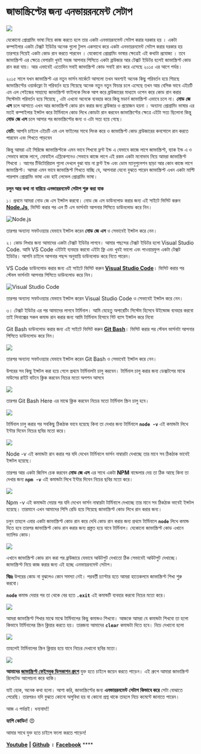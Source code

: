 # জাভাস্ক্রিপ্টের জন্য এনভায়রনমেন্ট সেটাপ

![](.gitbook/assets/.png.png)

যেকোনো প্রোগ্রামিং ভাষা নিয়ে কাজ করতে হলে তার একটা এনভায়রনমেন্ট সেটাপ করার দরকার হয় । একটা কম্পাইলার একটা টেক্সট ইডিটর অনেক গুলো টুলস একসাথে করে একটা এনভায়রনমেন্ট সেটাপ করার দরকার হয় তারপরে গিয়েই একটা কোড রান করতে পারবেন । যেকোনো প্রোগ্রামিং ভাষার ক্ষেত্রেই এই কথাটা প্রযোজ্য । তবে জাভাস্ক্রিপ্ট এর ক্ষেত্রে বেপারটা খুবই সহজ আপনার পিসিতে একটা ব্রাউজার আর টেক্সট ইডিটর হলেই জাভাস্ক্রিপ্ট কোড রান করা যায়। আর এভাবেই এতোদিন সবাই জাভাস্ক্রিপ্ট কোড সবাই রান করে এসেছে ২০১৫ এর আগে পর্যন্ত।

২০১৫ সালে যখন জাভাস্ক্রিপ্ট এর নতুন ভার্সন মার্কেটে আসলো তখন অবশ্যই অনেক কিছু পরিবর্তন হয়ে গিয়ছে জাভাস্ক্রিপ্টের ওয়ার্কফ্লো টা পরিবর্তন হয়ে গিয়েছে অনেক নতুন নতুন ফিচার চলে এসেছে তখন আর বেসিক ভাবে এইচটি এম এল পেইজের সাহায্যে জাভাস্ক্রিপ্ট ফাইলকে লিংক আপ করে ব্রাউজারের মাধ্যমে ওপেন করে কোড রান করার সিস্টেমটা পরিবর্তন হয়ে গিয়েছে , এটা এখনো অনেকে ব্যবহার করে কিন্তু মডার্ন জাভাস্ক্রিপ্ট এভাবে চলে না। **নোড** **জে** **এস** চলে আসাতে এখন আর জাভাস্ক্রিপ্ট কোড রান করার জন্য ব্রাউজার ও প্রয়োজন হয়না । অন্যান্য প্রোগ্রামিং ভাষার এর মতই কম্পাইলার ইন্সটল করে টার্মিনালে কোড লিখে কোডটা রান করবেন জাভাস্ক্রিপ্টের ক্ষেত্রে এইটা সত্য ছিলোনা কিন্তু **নোড** **জে** **এস** চলে আসার পর জাভাস্ক্রিপ্টের জন্য ও এটা সত্য হয়ে গেছে।

**নোট:** আপনি চাইলে এইচটি এম এল ফাইলের সাথে লিংক করে ও জাভাস্ক্রিপ্ট কোড ব্রাউজারের কনসোলে রান করতে পারবেন এবং শিখতে পাড়বেন

কিন্তু আমরা এই সিরিজে জাভাস্ক্রিপ্টকে এমন ভাবে শিখবো ফ্রন্ট ইন্ড এ যেভাবে কাজে লাগে জাভাস্ক্রিপ্ট, ব্যাক ইন্ড এ ও সেভাবে কাজে লাগে, মোবাইল এপ্লিকেশনেও সেভাবে কাজে লাগে এই রকম একটা মনোভাব নিয়ে আমরা জাভাস্ক্রিপ্ট শিখবো । আগের টিউটোরিয়াল গুলো দেখলে বুঝা যায় না ফ্রন্ট ইন্ড এবং ডোম ম্যানুপুলেশন ছাড়া আর কোন কাজে লাগে জাভাস্ক্রিপ্ট। আমরা এমন ভাবে জাভাস্ক্রিপ্ট শিখতে যাচ্ছি যে, আপনারা যেনো বুঝতে পারেন জাভাস্ক্রিপ্ট এখন একটা মাল্টি পারপাস প্রোগ্রামিং ভাষা এবং হাই লেভেল প্রোগ্রামিং ভাষা।

**চলুন** **আর** **কথা** **না** **বারিয়ে** **এনভায়রনমেন্ট** **সেটাপ** **শুরু** **করা** **যাক**

১। প্রথমে আমরা নোড জে এস ইন্সটল করবো। নোড জে এস ডাউনলোড করার জন্য এই সাইটে ভিসিট করুন [**Node.Js**](https://nodejs.org/en/), ভিসিট করার পর এল টি এস ভার্সনটা আপনার পিসিতে ডাউনলোড করে নিন।

![Node.js](.gitbook/assets/2.png)

তারপর অন্যান্য সফটওয়্যার যেভাবে ইন্সটল করেন **নোড** **জে** **এস** ও সেভাবেই ইন্সটল করে নেন।

২। কোড লিখার জন্য আমাদের একটা টেক্সট ইডিটর লাগবে। আমার পছন্দের টেক্সট ইডিটর হলো Visual Studio Code. আমি VS Code এইটাই ব্যবহার করবো এইটা ফ্রি এবং খুবই ভালো এবং পাওয়ারফুল একটা টেক্সট ইডিটর। আপনি চাইলে আপনার পছন্দ অনুযায়ি ডাউনলোড করে নিতে পারেন।

VS Code ডাউনলোড করার জন্য এই সাইটে ভিসিট করুন [**Visual Studio Code**](https://code.visualstudio.com/)। ভিসিট করার পর স্টেবল ভার্সনটা আপনার পিসিতে ডাউনলোড করে নিন।

![Visual Studio Code](.gitbook/assets/3.png)

তারপর অন্যান্য সফটওয়্যার যেভাবে ইন্সটল করেন Visual Studio Code ও সেভাবেই ইন্সটল করে নেন।

৩। টেক্সট ইডিটর এর পর আমাদের লাগবে টার্মিনাল। আমি যেহেতু অপারেটিং সিস্টেম হিসেবে উইন্ডোজ ব্যবহার করবো তাই লিনাক্সের সকল কমান্ড রান করার জন্য আমি টার্মিনাল হিসাবে গিট ব্যাস ইন্সটল করে নিবো

Git Bash ডাউনলোড করার জন্য এই সাইটে ভিসিট করুন [**Git Bash**](https://git-scm.com/)। ভিসিট করার পর স্টেবল ভার্সনটা আপনার পিসিতে ডাউনলোড করে নিন।

![](.gitbook/assets/4.png)

তারপর অন্যান্য সফটওয়্যার যেভাবে ইন্সটল করেন Git Bash ও সেভাবেই ইন্সটল করে নেন।

উপরের সব কিছু ইন্সটল করা হয়ে গেলে প্রথমে টার্মিনালটা চালু করবেন। টার্মিনাল চালু করার জন্য ডেক্সটপের মাঝে মাউসের রাইট বাটনে ক্লিক করবেন নিচের মতো অপশন আসবে

![](.gitbook/assets/5.png)

তারপর Git Bash Here এর মাঝে ক্লিক করবেন নিচের মতো টার্মিনাল স্ক্রিন চালু হবে।

![](.gitbook/assets/6.png)

টার্মিনাল চালু করার পর সবকিছু ঠিকঠাক ভাবে হয়েছে কিনা তা দেখার জন্য টার্মিনালে **`node -v`** এই কমান্ডটা লিখে ইন্টার দিবেন নিচের ছবির মতো করে।

![](.gitbook/assets/7.png)

Node -v এই কমান্ডটা রান করার পর যদি দেখেন টার্মিনালে ভার্সন নাম্বারটা দেখাচ্ছে তার মানে সব ঠিকঠাক ভাবেই ইন্সটল হয়েছে।

তারপর আর একটা জিনিস চেক করবেন **নোড** **জে** **এস** এর সাথে একটা **NPM** বান্ডেলার দেয় তা ঠিক আছে কিনা তা দেখার জন্য **`npm -v`** এই কমান্ডটা লিখে ইন্টার দিবেন নিচের ছবির মতো করে।

![](.gitbook/assets/8.png)

Npm -v এই কমান্ডটা দেয়ার পর যদি দেখেন ভার্সন নাম্বারটা টার্মিনালে দেখাচ্ছে তার মানে সব ঠিকঠাক ভাবেই ইন্সটল হয়েছে। তারমানে এখন আমাদের পিসি রেডি হয়ে গিয়েছে জাভাস্ক্রিপ্ট কোড লিখে রান করার জন্য।

চলুন তাহলে এবার একটা জাভাস্ক্রিপ্ট কোড রান করে দেখি কোড রান করার জন্য প্রথমে টার্মিনালে **`node`** লিখে কমান্ড দিতে হবে তারপর জাভাস্ক্রিপ্ট কোড রান করার জন্য প্রস্তুত হয়ে যাবে টার্মিনাল। যেকোনো জাভাস্ক্রিপ্ট কোড এখানে ভ্যালিড কোড।

![](.gitbook/assets/9.png)

এখানে জাভাস্ক্রিপ্ট কোড রান করা পর ব্রাউজারে যেভাবে আউটপুট দেখাতো ঠিক সেভাবেই আউটপুট দেখাচ্ছে। জাভাস্ক্রিপ্ট নিয়ে কাজ করার জন্য এই হচ্ছে এনভায়রনমেন্ট সেটাপ।

**বিদ্রঃ** উপরের কোড না বুঝলেও কোন সমস্যা নেই। পরবর্তী চ্যাপ্টার হতে আমরা হাতেকলমে জাভাস্ক্রিপ্ট শিখা শুরু করবো।

**`node`** কমান্ড দেয়ার পর তা থেকে বের হতে **`.exit`** এই কমান্ডটি ব্যবহার করবো নিচের মতো করে।

![](.gitbook/assets/10.png)

আমরা জাভাস্ক্রিপ্ট শিখার মাঝে মাঝে টার্মিনালের কিছু কমান্ডও শিখবো।  আজকে আমরা যে কমান্ডটা শিখবো তা হলো কিভাবে টার্মিনালের স্ক্রিন ক্লিয়ার করতে হয়। তারজন্য আমাদের **`clear`** কমান্ডটা দিতে হবে। নিচে দেখানো হলো

![](.gitbook/assets/11.png)

তাহলেই টার্মিনালের স্ক্রিন ক্লিয়ার হয়ে যাবে নিচের দেখানো ছবির মতো।

![](.gitbook/assets/12.png)

**আমাদের** [**জাভাস্ক্রিপ্ট ফেইসবুক ডিসকাশন গ্রুপে**](https://web.facebook.com/groups/javascript.journey/) যুক্ত হতে চাইলে জয়েন করতে পাড়েন। এই গ্রুপে আমারা জাভাস্ক্রিপ্ট রিলেটেড আলোচনা করে থাকি।

যাই হোক, অনেক কথা হলো। আশা করি, জাভাস্ক্রিপ্টের জন্য **এনভায়রনমেন্ট** **সেটাপ** **কিভাবে করে** সেটা বোঝাতে পেরেছি। তারপরও যদি বুঝতে কোনো অসুবিধা হয় বা কোনো প্রশ্ন থাকে তাহলে নিচে কমেন্টে জানাতে পারেন।

আজ এ পর্যন্তই। ধন্যবাদ!!

**হ্যাপি কোডিং!** 😍



আমার সাথে যুক্ত হতে চাইলে ফলো করতে পাড়েন!

[**Youtube**](https://www.youtube.com/channel/UCL5VZ6UCPhA1EyOTWxrRBZQ?sub_confirmation=1) **\|** [**Github**](https://github.com/asifadib) **।** [**Facebook**](https://web.facebook.com/asifadib.official) ****



